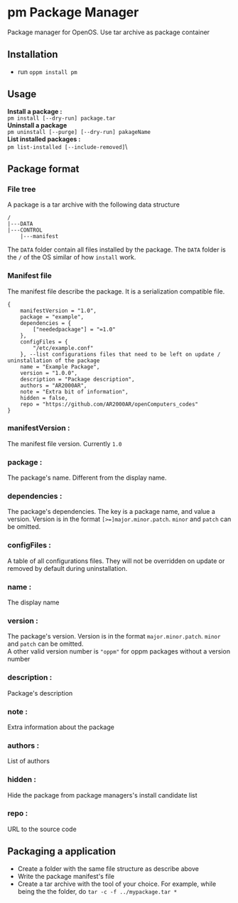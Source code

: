 # pm Package Manager
Package manager for OpenOS. Use tar archive as package container

## Installation
- run `oppm install pm`

## Usage

**Install a package :**\
`pm install [--dry-run] package.tar`\
**Uninstall a package**\
`pm uninstall [--purge] [--dry-run] pakageName`\
**List installed packages :**\
`pm list-installed [--include-removed]`\

## Package format
### File tree
A package is a tar archive with the following data structure
```
/
|---DATA
|---CONTROL
    |---manifest
```
The `DATA` folder contain all files installed by the package. The `DATA` folder is the `/` of the OS similar of how `install` work.
### Manifest file
The manifest file describe the package. It is a serialization compatible file.
```
{
    manifestVersion = "1.0",
    package = "example",
    dependencies = {
        ["neededpackage"] = "=1.0"
    },
    configFiles = {
        "/etc/example.conf"
    }, --list configurations files that need to be left on update / uninstallation of the package
    name = "Example Package",
    version = "1.0.0",
    description = "Package description",
    authors = "AR2000AR",
    note = "Extra bit of information",
    hidden = false,
    repo = "https://github.com/AR2000AR/openComputers_codes"
}
```
### manifestVersion :
The manifest file version. Currently `1.0`
### package :
The package's name. Different from the display name.
### dependencies :
The package's dependencies. The key is a package name, and value a version. Version is in the format `[>=]major.minor.patch`. `minor` and `patch` can be omitted.
### configFiles :
A table of all configurations files. They will not be overridden on update or removed by default during uninstallation.
### name :
The display name
### version :
The package's version. Version is in the format `major.minor.patch`. `minor` and `patch` can be omitted.\
A other valid version number is `"oppm"` for oppm packages without a version number
### description :
Package's description
### note :
Extra information about the package
### authors :
List of authors
### hidden :
Hide the package from package managers's install candidate list
### repo :
URL to the source code

## Packaging a application
- Create a folder with the same file structure as describe above
- Write the package manifest's file
- Create a tar archive with the tool of your choice. For example, while being the the folder, do `tar -c -f ../mypackage.tar *`